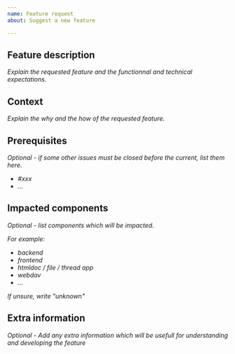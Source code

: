 ```yaml
---
name: Feature request
about: Suggest a new feature

---
```


## Feature description

*Explain the requested feature and the functionnal and technical expectations.*

## Context

*Explain the why and the how of the requested feature.*

## Prerequisites

*Optional - if some other issues must be closed before the current, list them here.*

- *#xxx*
- *...*

## Impacted components

*Optional - list components which will be impacted.*

*For example:*

- *backend*
- *frontend*
- *htmldoc / file / thread app*
- *webdav*
- *...*

*If unsure, write "unknown"*

## Extra information

*Optional - Add any extra information which will be usefull for understanding and developing the feature*

